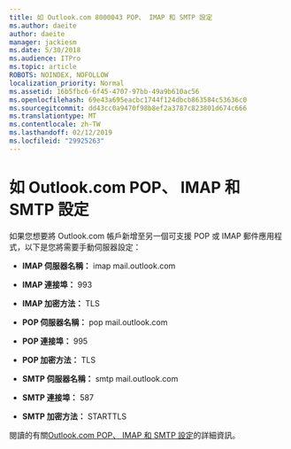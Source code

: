 ```yaml
---
title: 如 Outlook.com 8000043 POP、 IMAP 和 SMTP 設定
ms.author: daeite
author: daeite
manager: jackiesm
ms.date: 5/30/2018
ms.audience: ITPro
ms.topic: article
ROBOTS: NOINDEX, NOFOLLOW
localization_priority: Normal
ms.assetid: 16b5fbc6-6f45-4707-97bb-49a9b610ac56
ms.openlocfilehash: 69e43a695eacbc1744f124dbcb863584c53636c0
ms.sourcegitcommit: dd43cc0a9470f98b8ef2a3787c823801d674c666
ms.translationtype: MT
ms.contentlocale: zh-TW
ms.lasthandoff: 02/12/2019
ms.locfileid: "29925263"
---
```

# <a name="pop-imap-and-smtp-settings-for-outlookcom"></a>如 Outlook.com POP、 IMAP 和 SMTP 設定

如果您想要將 Outlook.com 帳戶新增至另一個可支援 POP 或 IMAP 郵件應用程式，以下是您將需要手動伺服器設定：
  
- **IMAP 伺服器名稱：** imap mail.outlook.com 
    
- **IMAP 連接埠：** 993 
    
- **IMAP 加密方法：** TLS 
    
- **POP 伺服器名稱：** pop mail.outlook.com 
    
- **POP 連接埠：** 995 
    
- **POP 加密方法：** TLS 
    
- **SMTP 伺服器名稱：** smtp mail.outlook.com 
    
- **SMTP 連接埠：** 587 
    
- **SMTP 加密方法：** STARTTLS 
    
閱讀的有關[Outlook.com POP、 IMAP 和 SMTP 設定](https://go.microsoft.com/fwlink/p/?linkid=2001402&amp;clcid=0x409)的詳細資訊。
  

